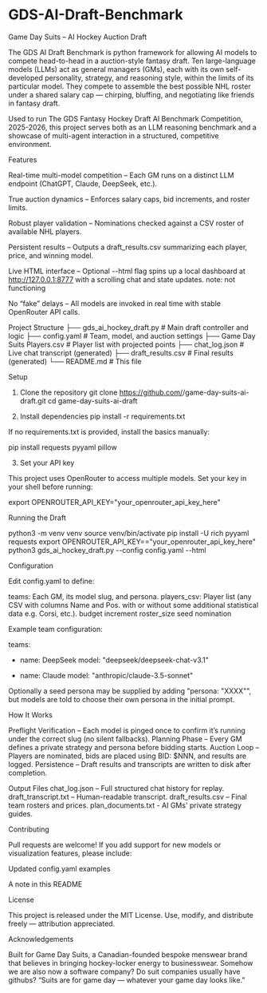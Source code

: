 # GDS-AI-Draft-Benchmark
Game Day Suits – AI Hockey Auction Draft

The GDS AI Draft Benchmark is python framework for allowing AI models to compete head-to-head in a auction-style fantasy draft. 
Ten large-language models (LLMs) act as general managers (GMs), each with its own self-developed personality, strategy, and reasoning style, within the limits of its particular model. They compete to assemble the best possible NHL roster under a shared salary cap — chirping, bluffing, and negotiating like friends in fantasy draft.

Used to run The GDS Fantasy Hockey Draft AI Benchmark Competition, 2025-2026, this project serves both as an LLM reasoning benchmark and a showcase of multi-agent interaction in a structured, competitive environment.

Features

Real-time multi-model competition – Each GM runs on a distinct LLM endpoint (ChatGPT, Claude, DeepSeek, etc.).

True auction dynamics – Enforces salary caps, bid increments, and roster limits.

Robust player validation – Nominations checked against a CSV roster of available NHL players.

Persistent results – Outputs a draft_results.csv summarizing each player, price, and winning model.

Live HTML interface – Optional --html flag spins up a local dashboard at http://127.0.0.1:8777
 with a scrolling chat and state updates. note: not functioning

No “fake” delays – All models are invoked in real time with stable OpenRouter API calls.

Project Structure
├── gds_ai_hockey_draft.py       # Main draft controller and logic
├── config.yaml                  # Team, model, and auction settings
├── Game Day Suits Players.csv   # Player list with projected points
├── chat_log.json                # Live chat transcript (generated)
├── draft_results.csv            # Final results (generated)
└── README.md                    # This file

Setup
1. Clone the repository
git clone https://github.com/<your-username>/game-day-suits-ai-draft.git
cd game-day-suits-ai-draft

2. Install dependencies
pip install -r requirements.txt


If no requirements.txt is provided, install the basics manually:

pip install requests pyyaml pillow

3. Set your API key

This project uses OpenRouter to access multiple models.
Set your key in your shell before running:

export OPENROUTER_API_KEY="your_openrouter_api_key_here"

Running the Draft

python3 -m venv venv
source venv/bin/activate
pip install -U rich pyyaml requests
export OPENROUTER_API_KEY=="your_openrouter_api_key_here"
python3 gds_ai_hockey_draft.py --config config.yaml --html



Configuration

Edit config.yaml to define:

teams: Each GM, its model slug, and persona.
players_csv: Player list (any CSV with columns Name and Pos. with or without some additional statistical data e.g. Corsi, etc.).
budget
increment
roster_size
seed nomination

Example team configuration:

teams:
  - name: DeepSeek
    model: "deepseek/deepseek-chat-v3.1"
    
  - name: Claude
    model: "anthropic/claude-3.5-sonnet"
    
Optionally a seed persona may be supplied by adding "persona: "XXXX"", but models are told to choose their own persona in the initial prompt.


How It Works

Preflight Verification – Each model is pinged once to confirm it’s running under the correct slug (no silent fallbacks).
Planning Phase – Every GM defines a private strategy and persona before bidding starts.
Auction Loop – Players are nominated, bids are placed using BID: $NNN, and results are logged.
Persistence – Draft results and transcripts are written to disk after completion.

Output Files
chat_log.json – Full structured chat history for replay.
draft_transcript.txt – Human-readable transcript.
draft_results.csv – Final team rosters and prices.
plan_documents.txt - AI GMs' private strategy guides.

Contributing

Pull requests are welcome!
If you add support for new models or visualization features, please include:

Updated config.yaml examples

A note in this README

License

This project is released under the MIT License.
Use, modify, and distribute freely — attribution appreciated.

Acknowledgements

Built for Game Day Suits, a Canadian-founded bespoke menswear brand that believes in bringing hockey-locker energy to businesswear.  Somehow we are also now a software company?  Do suit companies usually have githubs?
“Suits are for game day — whatever your game day looks like.”
